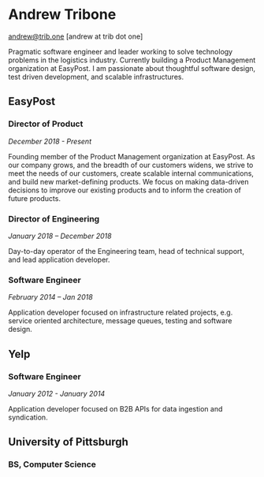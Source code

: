 # Andrew Tribone

[andrew@trib.one](mailto:andrew@trib.one) [andrew at trib dot one]

Pragmatic software engineer and leader working to solve technology problems in the logistics industry. Currently building a Product Management organization at EasyPost. I am passionate about thoughtful software design, test driven development, and scalable infrastructures.

## EasyPost

### Director of Product
_December 2018 - Present_

Founding member of the Product Management organization at EasyPost. As our company grows, and the breadth of our customers widens, we strive to meet the needs of our customers, create scalable internal communications, and build new market-defining products. We focus on making data-driven decisions to improve our existing products and to inform the creation of future products.

### Director of Engineering
_January 2018 – December 2018_

Day-to-day operator of the Engineering team, head of technical support, and lead application developer.

### Software Engineer
_February 2014 – Jan 2018_

Application developer focused on infrastructure related projects, e.g. service oriented architecture, message queues, testing and software design.

## Yelp

### Software Engineer
_January 2012 - January 2014_

Application developer focused on B2B APIs for data ingestion and syndication.

## University of Pittsburgh
### BS, Computer Science

